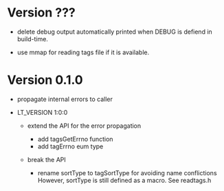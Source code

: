 # Version ???

- delete debug output automatically printed when DEBUG is defiend in
  build-time.

- use mmap for reading tags file if it is available.

# Version 0.1.0

- propagate internal errors to caller

- LT_VERSION 1:0:0

	- extend the API for the error propagation

		- add tagsGetErrno function
		- add tagErrno eum type

	- break the API

		- rename sortType to tagSortType for avoiding name conflictions
		  However, sortType is still defined as a macro.
		  See readtags.h
